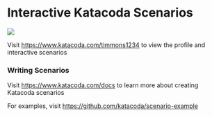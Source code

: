 # Interactive Katacoda Scenarios

[![](http://shields.katacoda.com/katacoda/timmons1234/count.svg)](https://www.katacoda.com/timmons1234 "Get your profile on Katacoda.com")

Visit https://www.katacoda.com/timmons1234 to view the profile and interactive scenarios

### Writing Scenarios
Visit https://www.katacoda.com/docs to learn more about creating Katacoda scenarios

For examples, visit https://github.com/katacoda/scenario-example
